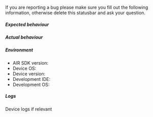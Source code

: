 
If you are reporting a bug please make sure you fill out the following information, otherwise delete this statusbar and ask your question.


##### Expected behaviour


##### Actual behaviour


##### Environment 

- AIR SDK version: 
- Device OS: 
- Device version: 
- Development IDE: 
- Development OS:


##### Logs

Device logs if relevant